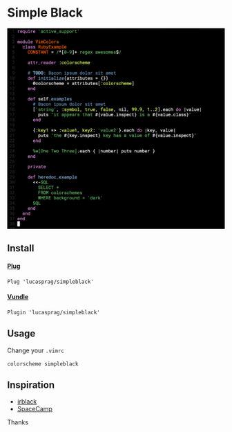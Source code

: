 # Simple Black

![simpleblack](github/simpleblack.png)

## Install

#### [Plug](https://github.com/junegunn/vim-plug)

```
Plug 'lucasprag/simpleblack'
```

#### [Vundle](https://github.com/VundleVim/Vundle.vim)

```
Plugin 'lucasprag/simpleblack'
```

## Usage

Change your `.vimrc`

```
colorscheme simpleblack
```

## Inspiration
- [irblack](https://github.com/wesgibbs/vim-irblack)
- [SpaceCamp](https://github.com/jaredgorski/SpaceCamp)

Thanks
